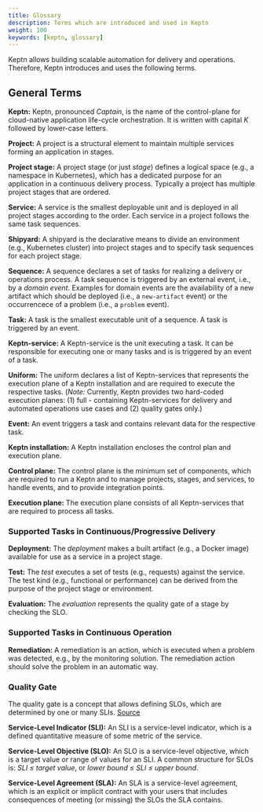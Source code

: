 ```yaml
---
title: Glossary
description: Terms which are introduced and used in Keptn
weight: 100
keywords: [keptn, glossary]
---
```


Keptn allows building scalable automation for delivery and operations. Therefore, Keptn introduces and uses the following terms.

## General Terms

**Keptn:** Keptn, pronounced *Captain*, is the name of the control-plane for cloud-native application life-cycle orchestration. It is written with capital *K* followed by lower-case letters.

**Project:** A project is a structural element to maintain multiple services forming an application in stages.

**Project stage:** A project stage (or just *stage*) defines a logical space (e.g., a namespace in Kubernetes), which has a dedicated purpose for an application in a continuous delivery process. Typically a project has multiple project stages that are ordered.

**Service:** A service is the smallest deployable unit and is deployed in all project stages according to the order. Each service in a project follows the same task sequences.

**Shipyard:** A shipyard is the declarative means to divide an environment (e.g., Kubernetes cluster) into project stages and to specify task sequences for each project stage.

**Sequence:** A sequence declares a set of tasks for realizing a delivery or operations process. A task sequence is triggered by an external event, i.e., by a *domain event*. Examples for domain events are the availability of a new artifact which should be deployed (i.e., a `new-artifact` event) or the occurrencece of a problem (i.e., a `problem` event).

**Task:** A task is the smallest executable unit of a sequence. A task is triggered by an event. 

**Keptn-service:** A Keptn-service is the unit executing a task. It can be responsible for executing one or many tasks and is is triggered by an event of a task.

**Uniform:** The uniform declares a list of Keptn-services that represents the execution plane of a Keptn installation and are required to execute the respective tasks. (*Note:* Currently, Keptn provides two hard-coded execution planes: (1) full - containing Keptn-services for delivery and automated operations use cases and (2) quality gates only.) 

**Event:** An event triggers a task and contains relevant data for the respective task.

**Keptn installation:** A Keptn installation encloses the control plan and execution plane. 

**Control plane:** The control plane is the minimum set of components, which are required to run a Keptn and to manage projects, stages, and services, to handle events, and to provide integration points. 

**Execution plane:** The execution plane consists of all Keptn-services that are required to process all tasks. 

### Supported Tasks in Continuous/Progressive Delivery

**Deployment:** The *deployment* makes a built artifact (e.g., a Docker image) available for use as a service in a project stage. 

**Test:** The *test* executes a set of tests (e.g., requests) against the service. The test kind (e.g., functional or performance) can be derived from the purpose of the project stage or environment. 

**Evaluation:** The *evaluation* represents the quality gate of a stage by checking the SLO. 

### Supported Tasks in Continuous Operation

**Remediation:** A remediation is an action, which is executed when a problem was detected, e.g., by the monitoring solution. The remediation action should solve the problem in an automatic way.

### Quality Gate
The quality gate is a concept that allows defining SLOs, which are determined by one or many SLIs. [Source](https://landing.google.com/sre/sre-book/chapters/service-level-objectives/) 

**Service-Level Indicator (SLI):** An SLI is a service-level indicator, which is a defined quantitative measure of some metric of the service.

**Service-Level Objective (SLO):** An SLO is a service-level objective, which is a target value or range of values for an SLI. A common structure for SLOs is: *SLI ≤ target value*, or *lower bound ≤ SLI ≤ upper bound*. 

**Service-Level Agreement (SLA):** An SLA is a service-level agreement, which is an explicit or implicit contract with your users that includes consequences of meeting (or missing) the SLOs the SLA contains.
